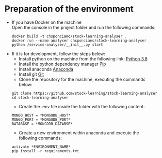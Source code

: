 # Preparation of the environment
* If you have Docker on the machine <br>
    Open the console in the project folder and run the following commands:
    ```
    docker build -t chsponciano/stock-learning-analyser .
    docker run --name analyser chsponciano/stock-learning-analyser python /service-analyser/__init__.py start
    ```
* If it is for development, follow the steps below:
    * Install python on the machine from the following link: [Python 3.8](https://www.python.org/downloads/)
    * Install the python dependency manager [Pip](https://pip.pypa.io/en/stable/installing/)
    * Install anaconda [Anaconda](https://anaconda.org/)
    * Install git [Git](https://git-scm.com/download)
    * Clone the repository for the machine, executing the commands below:
    ```
    git clone https://github.com/stock-learning/stock-learning-analyser
    cd stock-learning-analyser
    ```
    * Create the .env file inside the folder with the following content:
    ```
    MONGO_HOST = *MONGODB_HOST*
    MONGO_PORT = *MONGODB_PORT*
    DATABASE = *MONGODB_DATABSE*
    ```
    * Create a new environment within anaconda and execute the following commands:
    ```
    activate *ENVIRONMENT_NAME*
    pip install -r requirements.txt
    ```
